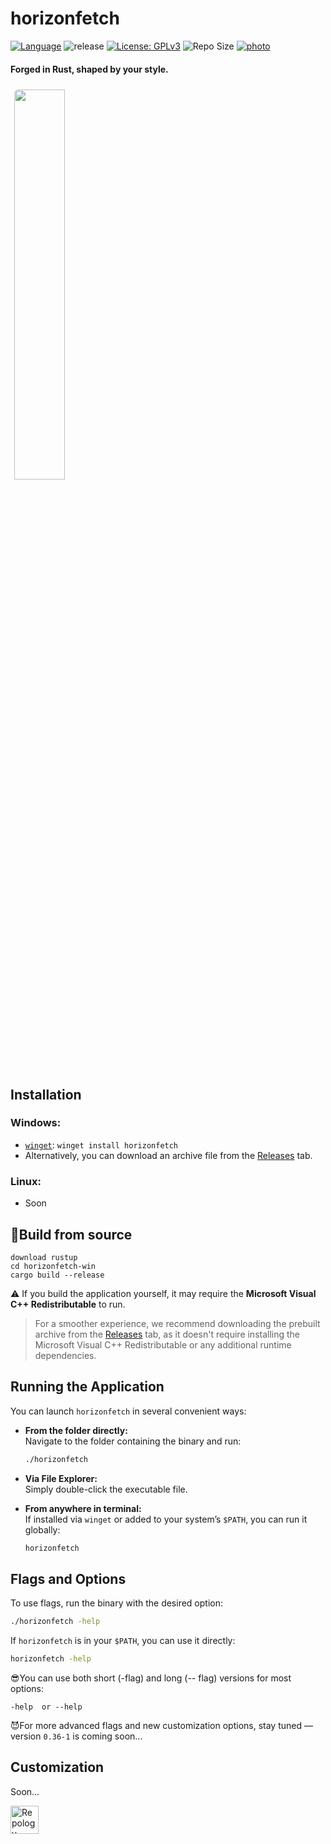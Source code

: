 # horizonfetch
[![Language](https://img.shields.io/badge/Rust-100%25-orange?style=plastic&logo=rust&logoColor=white&labelColor=5c5c5c)](https://github.com/horizonl1nux/horizonfetch/search?l=rust)
![release](https://img.shields.io/github/v/release/horizonl1nux/horizonfetch?label=release)
[![License: GPLv3](https://img.shields.io/badge/LICENSE-GPLv3-blue?style=plastic&logo=gnu&logoColor=white&labelColor=5c5c5c)](https://www.gnu.org/licenses/gpl-3.0)
![Repo Size](https://img.shields.io/github/repo-size/horizonl1nux/horizonfetch)
[![photo](https://repology.org/badge/tiny-repos/horizonfetch.svg)](https://repology.org/project/horizonfetch/versions)

#### Forged in Rust, shaped by your style.

<div align="left">
  <a href="https://github.com/user-attachments/assets/82bb9031-42c7-4c55-9058-341b739b22fc">
    <img src="https://github.com/user-attachments/assets/82bb9031-42c7-4c55-9058-341b739b22fc" width="40%" style="margin: 6px; border-radius: 6px;" />
  </a>
</div>

## Installation
### Windows: 
 - [`winget`](https://github.com/microsoft/winget-pkgs/tree/ed987f873472e10012a9aafcdd4ee2bfea848ef7/manifests/h/Horizon/Horizonfetch/0.35-2):
`winget install horizonfetch`
 - Alternatively, you can download an archive file from the [Releases](https://github.com/horizonl1nux/horizonfetch/releases) tab.

### Linux:
- Soon

## 👾Build from source
```
download rustup
cd horizonfetch-win
cargo build --release
```
⚠️ If you build the application yourself, it may require the **Microsoft Visual C++ Redistributable** to run.  
> For a smoother experience, we recommend downloading the prebuilt archive from the [Releases](https://github.com/horizonl1nux/horizonfetch/releases) tab, as it doesn't require installing the Microsoft Visual C++ Redistributable or any additional runtime dependencies.
## Running the Application

You can launch `horizonfetch` in several convenient ways:

- **From the folder directly:**  
  Navigate to the folder containing the binary and run:  
  ```bash
  ./horizonfetch
  ```

- **Via File Explorer:**  
  Simply double-click the executable file.

- **From anywhere in terminal:**  
  If installed via `winget` or added to your system’s `$PATH`, you can run it globally:  
  ```bash
  horizonfetch
  ```
## Flags and Options

To use flags, run the binary with the desired option:

```bash
./horizonfetch -help
```

If `horizonfetch` is in your `$PATH`, you can use it directly:


```bash
horizonfetch -help
```
😎You can use both short (-flag) and long (-- flag) versions for most options:
```
-help  or --help
```
😈For more advanced flags and new customization options, stay tuned — version `0.36-1` is coming soon...

## Customization
Soon...

  <a href="https://repology.org/project/horizonfetch/versions">
    <img src="https://repology.org/badge/vertical-allrepos/horizonfetch.svg?columns=2" alt="Repology status" height="45">
  </a>
</h3>